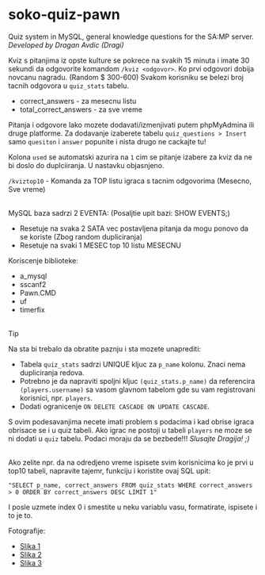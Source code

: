 # soko-quiz-pawn
Quiz system in MySQL, general knowledge questions for the SA:MP server.  
_Developed by Dragan Avdic (Dragi)_

Kviz s pitanjima iz opste kulture se pokrece na svakih 15 minuta i imate 30 sekundi da odgovorite komandom `/kviz <odgovor>`. Ko prvi odgovori dobija novcanu nagradu. (Random $ 300-600) Svakom korisniku se belezi broj tacnih odgovora u `quiz_stats` tabelu.  
- correct_answers - za mesecnu listu  
- total_correct_answers - za sve vreme

Pitanja i odgovore lako mozete dodavati/izmenjivati putem phpMyAdmina ili druge platforme. Za dodavanje izaberete tabelu `quiz_questions > Insert` samo `quesiton` i `answer` popunite i nista drugo ne cackajte tu! 

Kolona `used` se automatski azurira na `1` cim se pitanje izabere za kviz da ne bi doslo do duplciiranja. U nastavku objasnjeno.

`/kviztop10` - Komanda za TOP listu igraca s tacnim odgovorima (Mesecno, Sve vreme)<br><br>

MySQL baza sadrzi 2 EVENTA: (Posaljtie upit bazi: SHOW EVENTS;)
- Resetuje na svaka 2 SATA vec postavljena pitanja da mogu ponovo da se koriste (Zbog random dupliciranja)
- Resetuje na svaki 1 MESEC top 10 listu MESECNU

Koriscenje biblioteke:
- a_mysql
- sscanf2
- Pawn.CMD
- uf
- timerfix <br><br>
  
> [!TIP]
> Na sta bi trebalo da obratite paznju i sta mozete unaprediti:
- Tabela `quiz_stats` sadrzi UNIQUE kljuc za `p_name` kolonu. Znaci nema dupliciranja redova.
- Potrebno je da napraviti spoljni kljuc `(quiz_stats.p_name)` da referencira `(players.username)` sa vasom glavnom tabelom gde su vam registrovani korisnici, npr. `players`.
- Dodati ogranicenje `ON DELETE CASCADE ON UPDATE CASCADE`.

S ovim podesavanjima necete imati problem s podacima i kad obrise igraca obrisace se i u quiz tabeli. Ako igrac ne postoji u tabeli `players` ne moze se ni dodati u `quiz` tabelu. Podaci moraju da se bezbede!!! _Slusajte Dragija! ;)_  <br><br>

Ako zelite npr. da na odredjeno vreme ispisete svim korisnicima ko je prvi u top10 tabeli,
napravite tajemr, funkciju i koristite ovaj SQL upit:
```
"SELECT p_name, correct_answers FROM quiz_stats WHERE correct_answers > 0 ORDER BY correct_answers DESC LIMIT 1"
```
I posle uzmete index 0 i smestite u neku variablu vasu, formatirate, ispisete i to je to.  

Fotografije:  
- [Slika 1](https://i.ibb.co/VwhQR7Z/sa-mp-497.png)  
- [Slika 2](https://i.ibb.co/0KCftc4/sa-mp-499.png)  
- [Slika 3](https://i.ibb.co/GsnNpcL/sa-mp-501.png)
